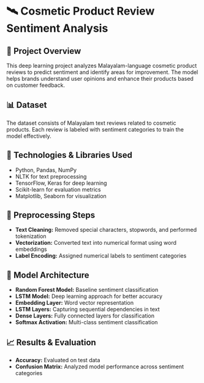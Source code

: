 # 🛰️ Cosmetic Product Review Sentiment Analysis  

## 📌 Project Overview  
This deep learning project analyzes Malayalam-language cosmetic product reviews to predict sentiment and identify areas for improvement. The model helps brands understand user opinions and enhance their products based on customer feedback.  

## 📊 Dataset  
The dataset consists of Malayalam text reviews related to cosmetic products. Each review is labeled with sentiment categories to train the model effectively.  

## 🔧 Technologies & Libraries Used  
- Python, Pandas, NumPy  
- NLTK for text preprocessing  
- TensorFlow, Keras for deep learning  
- Scikit-learn for evaluation metrics  
- Matplotlib, Seaborn for visualization  

## 🔄 Preprocessing Steps  
- **Text Cleaning:** Removed special characters, stopwords, and performed tokenization  
- **Vectorization:** Converted text into numerical format using word embeddings  
- **Label Encoding:** Assigned numerical labels to sentiment categories  

## 🤖 Model Architecture  
- **Random Forest Model:** Baseline sentiment classification  
- **LSTM Model:** Deep learning approach for better accuracy  
- **Embedding Layer:** Word vector representation  
- **LSTM Layers:** Capturing sequential dependencies in text  
- **Dense Layers:** Fully connected layers for classification  
- **Softmax Activation:** Multi-class sentiment classification  

## 📈 Results & Evaluation  
- **Accuracy:** Evaluated on test data  
- **Confusion Matrix:** Analyzed model performance across sentiment categories  


